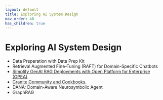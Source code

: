 ```yaml
---
layout: default
title: Exploring AI System Design
nav_order: 40
has_children: true
---
```


# Exploring AI System Design

* Data Preparation with Data Prep Kit
* Retrieval Augmented Fine-Tuning (RAFT) for Domain-Specific Chatbots
* [Simplify GenAI RAG Deployments with Open Platform for Enterprise (OPEA)]({{site.baseurl}}/exploring/Simplify-GenAI-RAG-Deployments-with-Open-Platform-for-Enterprise-OPEA.markdown).
* [Granite Community and Cookbooks]({{site.baseurl}}/exploring/granite-community-cookbooks).
* DANA: Domain-Aware Neurosymbolic Agent
* GraphRAG

